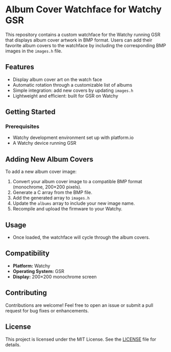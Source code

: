 # Album Cover Watchface for Watchy GSR

This repository contains a custom watchface for the Watchy running GSR that displays album cover artwork in BMP format. Users can add their favorite album covers to the watchface by including the corresponding BMP images in the `images.h` file.

## Features

- Display album cover art on the watch face
- Automatic rotation through a customizable list of albums
- Simple integration: add new covers by updating `images.h`
- Lightweight and efficient: built for GSR on Watchy

## Getting Started

### Prerequisites

- Watchy development environment set up with platform.io
- A Watchy device running GSR

## Adding New Album Covers

To add a new album cover image:

1. Convert your album cover image to a compatible BMP format (monochrome, 200×200 pixels).
2. Generate a C array from the BMP file.
3. Add the generated array to `images.h`
4. Update the `albums` array to include your new image name.
5. Recompile and upload the firmware to your Watchy.

## Usage

- Once loaded, the watchface will cycle through the album covers.

## Compatibility

- **Platform:** Watchy
- **Operating System:** GSR
- **Display:** 200×200 monochrome screen

## Contributing

Contributions are welcome! Feel free to open an issue or submit a pull request for bug fixes or enhancements.

## License

This project is licensed under the MIT License. See the [LICENSE](LICENSE) file for details.
